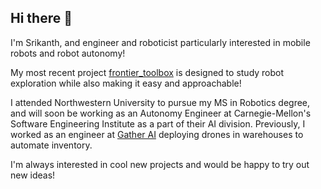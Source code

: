 ## Hi there 👋

I'm Srikanth, and engineer and roboticist particularly interested in mobile robots and robot autonomy!

My most recent project [frontier_toolbox](https://github.com/Schelbert197/frontier_toolbox/tree/main) is designed to study robot exploration while also making it easy and approachable!

I attended Northwestern University to pursue my MS in Robotics degree, and will soon be working as an Autonomy Engineer at Carnegie-Mellon's Software Engineering Institute as a part of their AI division. Previously, I worked as an engineer at [Gather AI](https://www.gather.ai/) deploying drones in warehouses to automate inventory.

I'm always interested in cool new projects and would be happy to try out new ideas!
<!--
**Schelbert197/Schelbert197** is a ✨ _special_ ✨ repository because its `README.md` (this file) appears on your GitHub profile.

Here are some ideas to get you started:

- 🔭 I’m currently working on ...
- 🌱 I’m currently learning ...
- 👯 I’m looking to collaborate on ...
- 🤔 I’m looking for help with ...
- 💬 Ask me about ...
- 📫 How to reach me: ...
- 😄 Pronouns: ...
- ⚡ Fun fact: ...
-->
